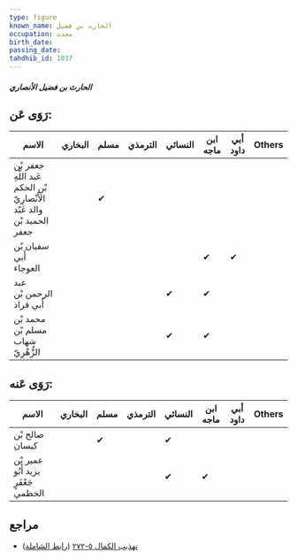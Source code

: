 ```yaml
---
type: figure
known_name: الحارث بن فضيل
occupation: محدث
birth_date:
passing_date:
tahdhib_id: 1037
---
```

##### الحارث بن فضيل الأنصاري

## رَوَى عَن:
| الاسم                                                                    | البخاري | مسلم | الترمذي | النسائي | ابن ماجه | أبي داود | Others |
| ------------------------------------------------------------------------ | ------- | ---- | ------- | ------- | -------- | -------- | ------ |
| جعفر بْن عَبد اللَّهِ بْنِ الحكم الأَنْصارِيّ والد عَبْد الحميد بْن جعفر |         | ✔    |         |         |          |          |        |
| سفيان بْن أَبي العوجاء                                                   |         |      |         |         | ✔        | ✔        |        |
| عبد الرحمن بْن أَبي قراد                                                 |         |      |         | ✔       | ✔        |          |        |
| محمد بْن مسلم بْن شهاب الزُّهْرِيّ                                       |         |      |         | ✔       | ✔        |          |        |
## رَوَى عَنه:
| الاسم                               | البخاري | مسلم | الترمذي | النسائي | ابن ماجه | أبي داود | Others |
| ----------------------------------- | ------- | ---- | ------- | ------- | -------- | -------- | ------ |
| صالح بْن كيسان                      |         | ✔    |         | ✔       |          |          |        |
| عمير بْن يزيد أَبُو جَعْفَرٍ الخطمي |         |      |         | ✔       | ✔        |          |        |
## مراجع
- [تهذيب الكمال ٥-٢٧٢](obsidian://open?vault=Tahdhib-al-Kamal&file=Figures/١٠٣٧-الحارث%20بن%20فضيل%20الأنصاري) ([رابط الشاملة](https://shamela.ws/book/3722/2350))